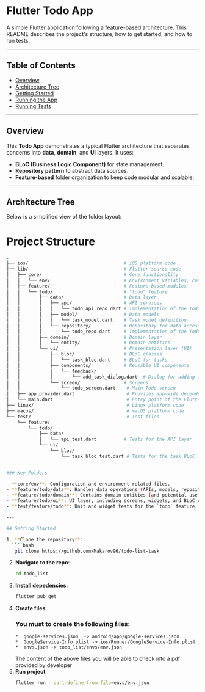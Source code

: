 # Flutter Todo App

A simple Flutter application following a feature-based architecture. This README describes the project's structure, how to get started, and how to run tests.

---

## Table of Contents

- [Overview](#overview)
- [Architecture Tree](#architecture-tree)
- [Getting Started](#getting-started)
- [Running the App](#running-the-app)
- [Running Tests](#running-tests)

---

## Overview

This **Todo App** demonstrates a typical Flutter architecture that separates concerns into **data**, **domain**, and **UI** layers. It uses:

- **BLoC (Business Logic Component)** for state management.
- **Repository pattern** to abstract data sources.
- **Feature-based** folder organization to keep code modular and scalable.

---

## Architecture Tree

Below is a simplified view of the folder layout:

# Project Structure

`````bash
.
├── ios/                                   # iOS platform code
├── lib/                                   # Flutter source code
│   ├── core/                              # Core functionality
│   │   └── env/                           # Environment variables, config, etc.
│   ├── feature/                           # Feature-based modules
│   │   └── todo/                          # "todo" feature
│   │       ├── data/                      # Data layer
│   │       │   ├── api/                   # API services
│   │       │   │   └── todo_api_repo.dart # Implementation of the Todo API
│   │       │   ├── model/                 # Data models
│   │       │   │   └── task_model.dart    # Task model definition
│   │       │   └── repository/            # Repository for data access
│   │       │       └── todo_repo.dart     # Implementation of the Todo repository
│   │       ├── domain/                    # Domain layer
│   │       │   └── entity/                # Domain entities
│   │       └── ui/                        # Presentation layer (UI)
│   │           ├── bloc/                  # BLoC classes
│   │           │   └── task_bloc.dart     # BLoC for tasks
│   │           ├── components/            # Reusable UI components
│   │           │   └── feedback/
│   │           │       └── add_task_dialog.dart  # Dialog for adding tasks
│   │           └── screen/                # Screens
│   │               └── todo_screen.dart    # Main Todo screen
│   ├── app_provider.dart                   # Provides app-wide dependencies
│   └── main.dart                           # Entry point of the Flutter app
├── linux/                                  # Linux platform code
├── macos/                                  # macOS platform code
└── test/                                   # Test files
    └── feature/
        └── todo/
            ├── data/
            │   └── api_test.dart          # Tests for the API layer
            └── ui/
                └── bloc/
                    └── task_bloc_test.dart # Tests for the task BLoC


### Key Folders

- **core/env**: Configuration and environment-related files.
- **feature/todo/data**: Handles data operations (APIs, models, repositories).
- **feature/todo/domain**: Contains domain entities (and potential use cases or logic not tied to UI).
- **feature/todo/ui**: UI layer, including screens, widgets, and BLoC classes for state management.
- **test/feature/todo**: Unit and widget tests for the `todo` feature.

---

## Getting Started

1. **Clone the repository**:
  ````bash
   git clone https://github.com/Makarov96/todo-list-task
`````

2.  **Navigate to the repo**:
    ```bash
    cd todo_list
    ```
3.  **Install depedencies**:
    ```bash
    flutter pub get
    ```
4.  **Create files**:
    ### You must to create the following files:
        *  google-services.json  -> android/app/google-services.json
        *  GoogleService-Info.plist -> ios/Runner/GoogleService-Info.plist
        *  envs.json -> todo_list/envs/env.json
    The content of the above files you will be able to check into a pdf provided by developer
5.  **Run project**:
    ```bash
    flutter run --dart-define-from-file=envs/env.json
    ```
